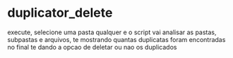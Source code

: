 # duplicator_delete
execute, selecione uma pasta qualquer e o script vai analisar as pastas, subpastas e arquivos, te mostrando quantas duplicatas foram encontradas no final te dando a opcao de deletar ou nao os duplicados
